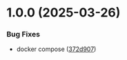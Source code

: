 # 1.0.0 (2025-03-26)


### Bug Fixes

* docker compose ([372d907](https://github.com/TarzanHR/sae-virtualisation/commit/372d907aeebe760dc93dd679a3808ac10381b1e0))
